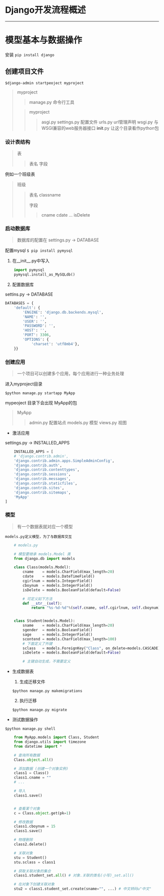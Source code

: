 # Django开发流程概述 #

---

# 模型基本与数据操作 #

安装 `pip install django`

## 创建项目文件 ##

`$django-admin startpeoject myproject`


>	 myproject
>>	 manage.py 命令行工具 
>	
>>	myproject
>>>	 asgi.py
>>>	 settings.py 配置文件
>>>	 urls.py     url管理声明
>>>	 wsgi.py 	与WSGI兼容的web服务器接口
>>>	 __init__.py 让这个目录看作python包


### 设计表结构 ###

> 	表
>> 	表名
>> 	字段


例如一个班级表

>	班级
>	
>>	表名  classname
>>	
>>	字段
>>>	cname
>>>	cdate
>>>	...
>>>	isDelete


### 启动数据库 ###

> 数据库的配置在 settings.py -> DATABASE


配置mysql
`$ pip install pymysql`

1. 在__init__.py中写入

```python
	import pymysql
	pymysql.install_as_MySQLdb()
```

2. 配置数据库

settins.py -> DATABASE

```python
DATABASES = {
    'default': {
        'ENGINE': 'django.db.backends.mysql',
        'NAME': '',
        'USER': '',
        'PASSWORD': '',
        'HOST': '',
        'PORT': 3306,
        'OPTIONS': {
            'charset': 'utf8mb4'},
    }}
```

### 创建应用 ###

> 一个项目可以创建多个应用，每个应用进行一种业务处理

进入myproject目录

`$python manage.py startapp MyApp`


mypeoject 目录下会出现 MyApp的包

> MyApp
>>	admin.py  配置站点
>>	models.py 模型
>>	views.py  视图


+	激活应用

settings.py -> INSTALLED_APPS

```python 
	INSTALLED_APPS = [
    # 'django.contrib.admin',
    'django.contrib.admin.apps.SimpleAdminConfig',
    'django.contrib.auth',
    'django.contrib.contenttypes',
    'django.contrib.sessions',
    'django.contrib.messages',
    'django.contrib.staticfiles',
    'django.contrib.sites',
    'django.contrib.sitemaps',
    'MyApp'
]
```

### 模型 ###

> 有一个数据表就对应一个模型

	models.py定义模型，为了与数据库交互

```python 
	# models.py

	# 模型要继承 models.Model 类
	from django.db import models

	class Class(models.Model):
		cname    = models.CharField(max_length=20)
		cdate    = models.DateTimeField()
		cgirlnum = models.IntegerField()
		cboynum  = models.IntegerField()
		isDelete = models.BooleanField(default=False)

		# 可定义如下方法
		def __str__(self):
			return "%s-%d-%d"%(self.cname, self.cgirlnum, self.cboynum)


	class Student(models.Model):
		sname    = models.CharField(max_length=20)
		sgender  = models.BooleanField()
		sage     = models.IntegerField()
		scontend = models.CharField(max_length=100)
		# 下面定义了外键
		sclass   = models.ForeignKey("Class", on_delete=models.CASCADE)
		isDelete = models.BooleanField(default=False)

		# 主键自动生成，不需要定义

```

+ 生成数据表

	1. 生成迁移文件 

	`$python manage.py makemigrations`

	2. 执行迁移

	`$python manage.py migrate`

+ 测试数据操作

`$python manage.py shell`

```python 
	from MyApp.models import Class, Student
	from django.utils import timezone
	from datetime import *

	# 查询所有数据
	Class.object.all()

	# 添加数据 (创建一个对象实例)
	class1 = Class()
	class1.cname = ""
	# ...

	# 导入
	class1.save()


	# 查看某个对象
	c = Class.object.get(pk=1)

	# 修改数据
	class1.cboynum = 15
	class1.save()

	# 物理删除
	class2.delete()

	# 关联对象
	stu = Student()
	stu.sclass = class1

	# 获取关联对象的集合
	class1.student_set.all() # 对象.关联的类名(小写)_set.all()

	# 在对象下创建关联对象
	stu2 = class1.student_set.create(sname="", ...) # 中文转码u"中文"

```

